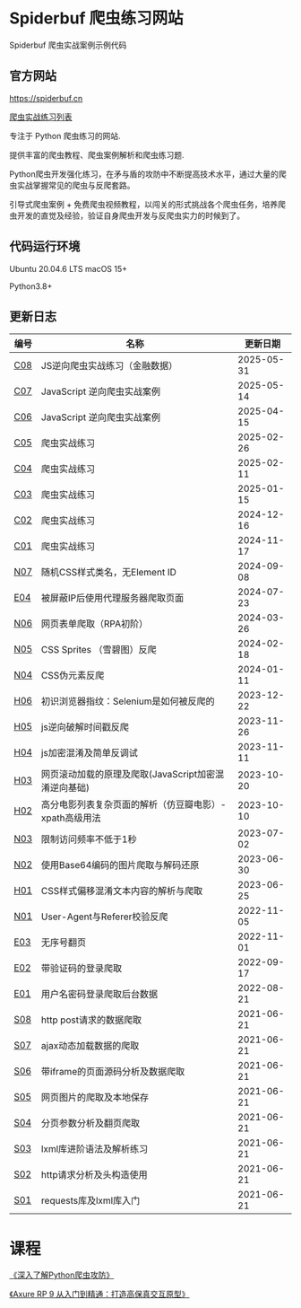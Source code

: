# Spiderbuf 爬虫练习网站
Spiderbuf 爬虫实战案例示例代码

## 官方网站
https://spiderbuf.cn

[爬虫实战练习列表](https://spiderbuf.cn/web-scraping-practices)

专注于 Python 爬虫练习的网站.

提供丰富的爬虫教程、爬虫案例解析和爬虫练习题.

Python爬虫开发强化练习，在矛与盾的攻防中不断提高技术水平，通过大量的爬虫实战掌握常见的爬虫与反爬套路。

引导式爬虫案例 + 免费爬虫视频教程，以闯关的形式挑战各个爬虫任务，培养爬虫开发的直觉及经验，验证自身爬虫开发与反爬虫实力的时候到了。

## 代码运行环境
Ubuntu 20.04.6 LTS
macOS 15+

Python3.8+

## 更新日志
| 编号 | 名称 | 更新日期 |
| ---- | ---- | ---- |
| [C08](https://spiderbuf.cn/web-scraping-practice/scraper-practice-c08 "JS逆向爬虫实战练习（金融数据）") | JS逆向爬虫实战练习（金融数据） | 2025-05-31 |
| [C07](https://spiderbuf.cn/web-scraping-practice/scraper-practice-c07 "JavaScript 逆向爬虫实战案例") | JavaScript 逆向爬虫实战案例 | 2025-05-14 |
| [C06](https://spiderbuf.cn/web-scraping-practice/scraper-practice-c06 "JavaScript 逆向爬虫实战案例") | JavaScript 逆向爬虫实战案例 | 2025-04-15 |
| [C05](https://spiderbuf.cn/web-scraping-practice/scraper-practice-c05 "爬虫实战练习") | 爬虫实战练习 | 2025-02-26 |
| [C04](https://spiderbuf.cn/web-scraping-practice/scraper-practice-c04 "爬虫实战练习") | 爬虫实战练习 | 2025-02-11 |
| [C03](https://spiderbuf.cn/web-scraping-practice/scraper-practice-c03 "爬虫实战练习") | 爬虫实战练习 | 2025-01-15 |
| [C02](https://spiderbuf.cn/web-scraping-practice/scraper-practice-c02 "爬虫实战练习") | 爬虫实战练习 | 2024-12-16 |
| [C01](https://spiderbuf.cn/web-scraping-practice/scraper-practice-c01 "爬虫实战练习") | 爬虫实战练习 | 2024-11-17 |
| [N07](https://spiderbuf.cn/web-scraping-practice/random-css-classname "随机CSS样式类名，无Element ID") | 随机CSS样式类名，无Element ID | 2024-09-08 |
| [E04](https://spiderbuf.cn/web-scraping-practice/block-ip-proxy "被屏蔽IP后使用代理服务器爬取页面") | 被屏蔽IP后使用代理服务器爬取页面 | 2024-07-23 |
| [N06](https://spiderbuf.cn/web-scraping-practice/scraping-form-rpa "网页表单爬取（RPA初阶）") | 网页表单爬取（RPA初阶） | 2024-03-26 |
| [N05](https://spiderbuf.cn/web-scraping-practice/css-sprites "CSS Sprites （雪碧图）反爬") | CSS Sprites （雪碧图）反爬 | 2024-02-18 |
| [N04](https://spiderbuf.cn/web-scraping-practice/css-pseudo-elements "CSS伪元素反爬") | CSS伪元素反爬 | 2024-01-11 |
| [H06](https://spiderbuf.cn/web-scraping-practice/selenium-fingerprint-anti-scraper "初识浏览器指纹：Selenium是如何被反爬的") | 初识浏览器指纹：Selenium是如何被反爬的 | 2023-12-22 |
| [H05](https://spiderbuf.cn/web-scraping-practice/javascript-reverse-timestamp "js逆向破解时间戳反爬") | js逆向破解时间戳反爬 | 2023-11-26 |
| [H04](https://spiderbuf.cn/web-scraping-practice/javascript-confuse-encrypt-reverse "js加密混淆及简单反调试") | js加密混淆及简单反调试 | 2023-11-11 |
| [H03](https://spiderbuf.cn/web-scraping-practice/scraping-scroll-load "网页滚动加载的原理及爬取(JavaScript加密混淆逆向基础)") | 网页滚动加载的原理及爬取(JavaScript加密混淆逆向基础) | 2023-10-20 |
| [H02](https://spiderbuf.cn/web-scraping-practice/scraping-douban-movies-xpath-advanced "高分电影列表复杂页面的解析（仿豆瓣电影）- xpath高级用法") | 高分电影列表复杂页面的解析（仿豆瓣电影）- xpath高级用法 | 2023-10-10 |
| [N03](https://spiderbuf.cn/web-scraping-practice/scraper-bypass-request-limit "限制访问频率不低于1秒") | 限制访问频率不低于1秒 | 2023-07-02 |
| [N02](https://spiderbuf.cn/web-scraping-practice/scraping-images-base64 "使用Base64编码的图片爬取与解码还原") | 使用Base64编码的图片爬取与解码还原 | 2023-06-30 |
| [H01](https://spiderbuf.cn/web-scraping-practice/scraping-css-confuse-offset "CSS样式偏移混淆文本内容的解析与爬取") | CSS样式偏移混淆文本内容的解析与爬取 | 2023-06-25 |
| [N01](https://spiderbuf.cn/web-scraping-practice/user-agent-referrer "User-Agent与Referer校验反爬") | User-Agent与Referer校验反爬 | 2022-11-05 |
| [E03](https://spiderbuf.cn/web-scraping-practice/scraping-random-pagination "无序号翻页") | 无序号翻页 | 2022-11-01 |
| [E02](https://spiderbuf.cn/web-scraping-practice/web-scraping-with-captcha "带验证码的登录爬取") | 带验证码的登录爬取 | 2022-09-17 |
| [E01](https://spiderbuf.cn/web-scraping-practice/scraper-login-username-password "用户名密码登录爬取后台数据") | 用户名密码登录爬取后台数据 | 2022-08-21 |
| [S08](https://spiderbuf.cn/web-scraping-practice/scraper-via-http-post "http post请求的数据爬取") | http post请求的数据爬取 | 2021-06-21 |
| [S07](https://spiderbuf.cn/web-scraping-practice/scraping-ajax-api "ajax动态加载数据的爬取") | ajax动态加载数据的爬取 | 2021-06-21 |
| [S06](https://spiderbuf.cn/web-scraping-practice/scraping-iframe "带iframe的页面源码分析及数据爬取") | 带iframe的页面源码分析及数据爬取 | 2021-06-21 |
| [S05](https://spiderbuf.cn/web-scraping-practice/scraping-images-from-web "网页图片的爬取及本地保存") | 网页图片的爬取及本地保存 | 2021-06-21 |
| [S04](https://spiderbuf.cn/web-scraping-practice/web-pagination-scraper "分页参数分析及翻页爬取") | 分页参数分析及翻页爬取 | 2021-06-21 |
| [S03](https://spiderbuf.cn/web-scraping-practice/lxml-xpath-advanced "lxml库进阶语法及解析练习") | lxml库进阶语法及解析练习 | 2021-06-21 |
| [S02](https://spiderbuf.cn/web-scraping-practice/scraper-http-header "http请求分析及头构造使用") | http请求分析及头构造使用 | 2021-06-21 |
| [S01](https://spiderbuf.cn/web-scraping-practice/requests-lxml-for-scraping-beginner "requests库及lxml库入门") | requests库及lxml库入门 | 2021-06-21 |

# 课程
[《深入了解Python爬虫攻防》](https://www.udemy.com/course/python-spiderbuf/?referralCode=77D640F3DB5A310151DB "深入了解Python爬虫攻防")

[《Axure RP 9 从入门到精通：打造高保真交互原型》](https://www.udemy.com/course/axure-rp-9/?referralCode=3374A9C2D8B735FC54A1 "Axure RP 9 从入门到精通：打造高保真交互原型")
